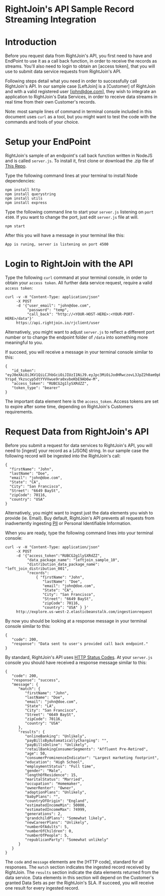 # RightJoin's API Sample Record Streaming Integration

Introduction
============
Before you request data from RightJoin's API, you first need to have and EndPoint to use it as a call back function, in order to receive the records as streams. You'll also need to login to obtain an [access token], that you will use to submit data service requests from RightJoin's API.

Following steps detail what you need in order to successfully call RightJoin's API. In our sample case [LeftJoin] is a [Customer] of RightJoin and with a valid registered user [john@doe.com], they wish to integrate an application to RightJoin's Data Services, in order to receive data streams in real time from their own Customer's records.

Note: most sample lines of command in terminal console included in this document uses `curl` as a tool, but you might want to test the code with the commands and tools of your choice.

Setup your EndPoint
===================
RightJoin's sample of an endpoint's call back function written in NodeJS and is called `server.js`.
To install it, first clone or download the .zip file of [This Repo](https://github.com/rightjoinsdk/sample_endpoint).

Type the following command lines at your terminal to install Node dependencies:
```
npm install http
npm install querystring
npm install utils
npm install express
```

Type the following command line to start your `server.js` listening on `port 4500`. If you want to change the port, just edit `server.js` file at will.

```
npm start
```
After this you will have a message in your terminal like this:
```
App is runing, server is listening on port 4500
```

Login to RightJoin with the API
===============================
Type the following `curl` command at your terminal console, in order to obtain your `access token`. All further data service request, require a valid `access token`:

```
curl -v -H "Content-Type: application/json"
     -X POST
     -d '{"user_email": "john@doe.com",
          "password": "temp",
          "call_back": "http://<YOUR-HOST-HERE>:<YOUR-PORT-HERE>/data"}'
     https://api.rightjoin.io/rjclient/user
```
Alternatively, you might want to adjust `server.js` to reflect a different port number or to change the endpoint folder of `/data` into something more meaningful to you.

If succeed, you will receive a message in your terminal console similar to this:
```
{
   "id_token": "eyJ0eXAiOiJKV1QiLCJhbGciOiJIUzI1NiJ9.eyJpc3MiOiJodHRwczovL3JpZ2h0am9pbi5hdXRoMC5jb20vIiwic3ViIjoiYXV0aDB8NTdjZGQwMjAyZmRmODIyOTI3MzZkYTZhIiwiYXVkIjoiT2hxTFdldmcwZndFVGIwRmRvZmU0ejRhNDd5dHFPVHQiLCJleHAiOjE0OTI3Mjg4NzEsImlhdCI6MTQ5MjY5Mjg3MX0.U-Yrspd_Ykzscyp5dtYYVVwue9ra0xvbeKbE9Ab6w-M",
   "access_token": "RUBCG2g1lySXRdZZ",
   "token_type": "bearer"
}
```
The important data element here is the `access_token`. Access tokens are set to expire after some time, depending on RightJoin's Customers requirements.

Request Data from RightJoin's API
=================================
Before you submit a request for data services to RightJoin's API, you will need to [ingest] your record as a [JSON] string. In our sample case the following record will be ingested into the RightJoin's call:
```
{
  "firstName": "John",    
  "lastName": "Doe",    
  "email": "john@doe.com",    
  "State": "CA",    
  "City": "San Francisco",    
  "Street": "6649 BaySt",    
  "zipCode": 70116,    
  "country": "USA"
}
```
Alternatively, you might want to ingest just the data elements you wish to provide (ie. Email). Buy default, RightJoin's API prevents all requests from inadvertently ingesting [PII](https://en.wikipedia.org/wiki/Personally_identifiable_information) or Personal Identifiable Information.

When you are ready, type the following command lines into your terminal console:
```
curl -v -H "Content-Type: application/json"
     -X POST
     -d '{"access_token":"RUBCG2g1lySXRdZZ",
          "data_package_name": "leftjoin_sample_10",
          "distribution_data_package_name": "left_join_distribution_001",
          "records":
              { "firstName": "John",    
                 "lastName": "Doe",    
                 "email": "john@doe.com",    
                 "State": "CA",    
                 "City": "San Francisco",    
                 "Street": "6649 BaySt",    
                 "zipCode": 70116,    
                 "country": "USA" } }'
     http://explore.us-west-2.elasticbeanstalk.com/ingestionrequest
```
By now you should be looking at a response message in your terminal console similar to this:
```
{
   "code": 200,
   "response": "Data sent to user's provided call back endpoint."
}
```
By standard, RightJoin's API uses [HTTP Status Codes](https://en.wikipedia.org/wiki/List_of_HTTP_status_codes).
At your `server.js` console you should have received a response message similar to this:
```
{
   "code": 200,
   "response": "success",
   "message": {
      "match": {
         "firstName": "John",
         "lastName": "Doe",
         "email": "john@doe.com",
         "State": "LA",
         "City": "San Francisco",
         "Street": "6649 BaySt",
         "zipCode": 70116,
         "country": "USA"
      },
      "results": {
         "onlineBanking": "Unlikely",
         "payBillsByAutomaticallyCharging": "",
         "payBillsOnline": "Unlikely",
         "retailBankingConsumerSegments": "Affluent Pre-Retired",
         "age": 50,
         "consumerProminenceIndicator": "Largest marketing footprint",
         "education": "High School",
         "employmentStatus": "Full time",
         "gender": "Male",
         "lengthOfResidence": 15,
         "maritalStatus": "Married",
         "occupation": "Homemaker",
         "ownerRenter": "Owner",
         "adoptionPlans": "Unlikely",
         "babyPlans": "",
         "countryOfOrigin": "England",
         "estimatedIncomeMin": 50000,
         "estimatedIncomeMax": 74999,
         "generations": 2,
         "grandchildPlans": "Somewhat likely",
         "newCareerPlans": "Unlikely",
         "numberOfAdults": 5,
         "numberOfChildren": 0,
         "numberOfPeople": 5,
         "republicanParty": "Somewhat unlikely"
      }
   }
}
```
The `code` and `message` elements are the [HTTP code], standard for all responses.
The `match` section indicates the ingested record received by RightJoin.
The `results` section indicate the data elements returned from the data service. Data elements in this section will depend on the Customer's granted Data Sets as per the RightJoin's SLA.
If succeed, you will receive one result for every ingested record.
